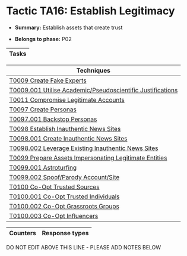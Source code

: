 # Tactic TA16: Establish Legitimacy

* **Summary:** Establish assets that create trust

* **Belongs to phase:** P02



| Tasks |
| ----- |



| Techniques |
| ---------- |
| [T0009 Create Fake Experts](../../generated_pages/techniques/T0009.md) |
| [T0009.001 Utilise Academic/Pseudoscientific Justifications](../../generated_pages/techniques/T0009.001.md) |
| [T0011 Compromise Legitimate Accounts](../../generated_pages/techniques/T0011.md) |
| [T0097 Create Personas](../../generated_pages/techniques/T0097.md) |
| [T0097.001 Backstop Personas](../../generated_pages/techniques/T0097.001.md) |
| [T0098 Establish Inauthentic News Sites](../../generated_pages/techniques/T0098.md) |
| [T0098.001 Create Inauthentic News Sites](../../generated_pages/techniques/T0098.001.md) |
| [T0098.002 Leverage Existing Inauthentic News Sites](../../generated_pages/techniques/T0098.002.md) |
| [T0099 Prepare Assets Impersonating Legitimate Entities](../../generated_pages/techniques/T0099.md) |
| [T0099.001 Astroturfing](../../generated_pages/techniques/T0099.001.md) |
| [T0099.002 Spoof/Parody Account/Site](../../generated_pages/techniques/T0099.002.md) |
| [T0100 Co-Opt Trusted Sources](../../generated_pages/techniques/T0100.md) |
| [T0100.001 Co-Opt Trusted Individuals](../../generated_pages/techniques/T0100.001.md) |
| [T0100.002 Co-Opt Grassroots Groups](../../generated_pages/techniques/T0100.002.md) |
| [T0100.003 Co-Opt Influencers](../../generated_pages/techniques/T0100.003.md) |



| Counters | Response types |
| -------- | -------------- |


DO NOT EDIT ABOVE THIS LINE - PLEASE ADD NOTES BELOW